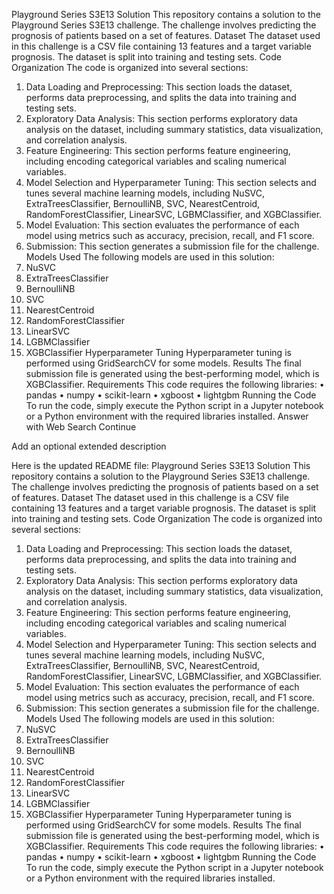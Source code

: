 Playground Series S3E13 Solution
This repository contains a solution to the Playground Series S3E13 challenge. The challenge involves predicting the prognosis of patients based on a set of features.
Dataset
The dataset used in this challenge is a CSV file containing 13 features and a target variable prognosis. The dataset is split into training and testing sets.
Code Organization
The code is organized into several sections:
1.	Data Loading and Preprocessing: This section loads the dataset, performs data preprocessing, and splits the data into training and testing sets.
2.	Exploratory Data Analysis: This section performs exploratory data analysis on the dataset, including summary statistics, data visualization, and correlation analysis.
3.	Feature Engineering: This section performs feature engineering, including encoding categorical variables and scaling numerical variables.
4.	Model Selection and Hyperparameter Tuning: This section selects and tunes several machine learning models, including NuSVC, ExtraTreesClassifier, BernoulliNB, SVC, NearestCentroid, RandomForestClassifier, LinearSVC, LGBMClassifier, and XGBClassifier.
5.	Model Evaluation: This section evaluates the performance of each model using metrics such as accuracy, precision, recall, and F1 score.
6.	Submission: This section generates a submission file for the challenge.
Models Used
The following models are used in this solution:
1.	NuSVC
2.	ExtraTreesClassifier
3.	BernoulliNB
4.	SVC
5.	NearestCentroid
6.	RandomForestClassifier
7.	LinearSVC
8.	LGBMClassifier
9.	XGBClassifier
Hyperparameter Tuning
Hyperparameter tuning is performed using GridSearchCV for some models.
Results
The final submission file is generated using the best-performing model, which is XGBClassifier.
Requirements
This code requires the following libraries:
•	pandas
•	numpy
•	scikit-learn
•	xgboost
•	lightgbm
Running the Code
To run the code, simply execute the Python script in a Jupyter notebook or a Python environment with the required libraries installed.
Answer with Web Search
Continue
 
Add an optional extended description
 
Here is the updated README file:
Playground Series S3E13 Solution
This repository contains a solution to the Playground Series S3E13 challenge. The challenge involves predicting the prognosis of patients based on a set of features.
Dataset
The dataset used in this challenge is a CSV file containing 13 features and a target variable prognosis. The dataset is split into training and testing sets.
Code Organization
The code is organized into several sections:
1.	Data Loading and Preprocessing: This section loads the dataset, performs data preprocessing, and splits the data into training and testing sets.
2.	Exploratory Data Analysis: This section performs exploratory data analysis on the dataset, including summary statistics, data visualization, and correlation analysis.
3.	Feature Engineering: This section performs feature engineering, including encoding categorical variables and scaling numerical variables.
4.	Model Selection and Hyperparameter Tuning: This section selects and tunes several machine learning models, including NuSVC, ExtraTreesClassifier, BernoulliNB, SVC, NearestCentroid, RandomForestClassifier, LinearSVC, LGBMClassifier, and XGBClassifier.
5.	Model Evaluation: This section evaluates the performance of each model using metrics such as accuracy, precision, recall, and F1 score.
6.	Submission: This section generates a submission file for the challenge.
Models Used
The following models are used in this solution:
1.	NuSVC
2.	ExtraTreesClassifier
3.	BernoulliNB
4.	SVC
5.	NearestCentroid
6.	RandomForestClassifier
7.	LinearSVC
8.	LGBMClassifier
9.	XGBClassifier
Hyperparameter Tuning
Hyperparameter tuning is performed using GridSearchCV for some models.
Results
The final submission file is generated using the best-performing model, which is XGBClassifier.
Requirements
This code requires the following libraries:
•	pandas
•	numpy
•	scikit-learn
•	xgboost
•	lightgbm
Running the Code
To run the code, simply execute the Python script in a Jupyter notebook or a Python environment with the required libraries installed.

